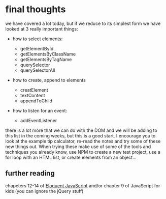 # final thoughts

we have covered a lot today, but if we reduce to its simplest form we have looked at 3 really important things:

- how to select elements:
  - getElementById
  - getElementsByClassName
  - getElementsByTagName
  - querySelector
  - querySelectorAll

- how to create, append to elements
  - creatElement
  - textContent
  - appendToChild

- how to listen for an event:
  - addEventListener

there is a lot more that we can do with the DOM and we will be adding to
this list in the coming weeks, but this is a good start. 
I encourage you to look at the example tip calculator, re-read the notes
and try some of these new things out. When trying these make use of some of the
tools and techniques you already know, use NPM to create a new test project, use
a for loop with an HTML list, or create elements from an object...

## further reading

chapeters 12-14 of [Eloquent JavaScript](http://eloquentjavascript.net/)
and/or chapter 9 of JavaScript for kids (you can ignore the jQuery stuff)


